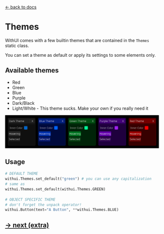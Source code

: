 [<- back to docs](docs.md)

# Themes

WithUI comes with a few builtin themes that are contained in the `Themes` static class.

You can set a theme as default or apply its settings to some elements only.

## Available themes

- Red
- Green
- Blue
- Purple
- Dark/Black
- Light/White - This theme sucks. Make your own if you really need it

![Themes Example](images/themes.png)

## Usage

```py
# DEFAULT THEME
withui.Themes.set_default("green") # you can use any capitalization
# same as
withui.Themes.set_default(withui.Themes.GREEN)

# OBJECT SPECIFIC THEME
# don't forget the unpack operator!
withui.Button(text="A Button", **withui.Themes.BLUE)
```

## [-> next (extra)](extra.md)
